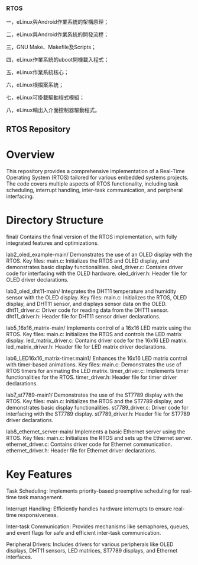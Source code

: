 ### RTOS
一，eLinux與Android作業系統的架構原理； 

二，eLinux與Android作業系統的開發流程； 

三，GNU Make、Makefile及Scripts； 

四，eLinux作業系統的uboot開機載入程式； 

五，eLinux作業系統核心； 

六，eLinux根檔案系統； 

七，eLinux可掛載驅動程式模組； 

八，eLinux輸出入介面控制器驅動程式。

## RTOS Repository
# Overview
This repository provides a comprehensive implementation of a Real-Time Operating System (RTOS) tailored for various embedded systems projects. The code covers multiple aspects of RTOS functionality, including task scheduling, interrupt handling, inter-task communication, and peripheral interfacing.

# Directory Structure
final/
  Contains the final version of the RTOS implementation, with fully integrated features and optimizations.

lab2_oled_example-main/
  Demonstrates the use of an OLED display with the RTOS.
Key files:
  main.c: Initializes the RTOS and OLED display, and demonstrates basic display functionalities.
  oled_driver.c: Contains driver code for interfacing with the OLED hardware.
  oled_driver.h: Header file for OLED driver declarations.
  
lab3_oled_dht11-main/
  Integrates the DHT11 temperature and humidity sensor with the OLED display.
Key files:
  main.c: Initializes the RTOS, OLED display, and DHT11 sensor, and displays sensor data on the OLED.
  dht11_driver.c: Driver code for reading data from the DHT11 sensor.
  dht11_driver.h: Header file for DHT11 sensor driver declarations.
  
lab5_16x16_matrix-main/
  Implements control of a 16x16 LED matrix using the RTOS.
Key files:
  main.c: Initializes the RTOS and controls the LED matrix display.
  led_matrix_driver.c: Contains driver code for the 16x16 LED matrix.
  led_matrix_driver.h: Header file for LED matrix driver declarations.

lab6_LED16x16_matrix-timer.main1/
  Enhances the 16x16 LED matrix control with timer-based animations.
Key files:
  main.c: Demonstrates the use of RTOS timers for animating the LED matrix.
  timer_driver.c: Implements timer functionalities for the RTOS.
  timer_driver.h: Header file for timer driver declarations.
  
lab7_st7789-main1/
  Demonstrates the use of the ST7789 display with the RTOS.
Key files:
  main.c: Initializes the RTOS and the ST7789 display, and demonstrates basic display functionalities.
  st7789_driver.c: Driver code for interfacing with the ST7789 display.
  st7789_driver.h: Header file for ST7789 driver declarations.
  
lab8_ethernet_server-main/
  Implements a basic Ethernet server using the RTOS.
Key files:
  main.c: Initializes the RTOS and sets up the Ethernet server.
  ethernet_driver.c: Contains driver code for Ethernet communication.
  ethernet_driver.h: Header file for Ethernet driver declarations.
  
# Key Features
Task Scheduling: Implements priority-based preemptive scheduling for real-time task management.

Interrupt Handling: Efficiently handles hardware interrupts to ensure real-time responsiveness.

Inter-task Communication: Provides mechanisms like semaphores, queues, and event flags for safe and efficient inter-task communication.

Peripheral Drivers: Includes drivers for various peripherals like OLED displays, DHT11 sensors, LED matrices, ST7789 displays, and Ethernet interfaces.
